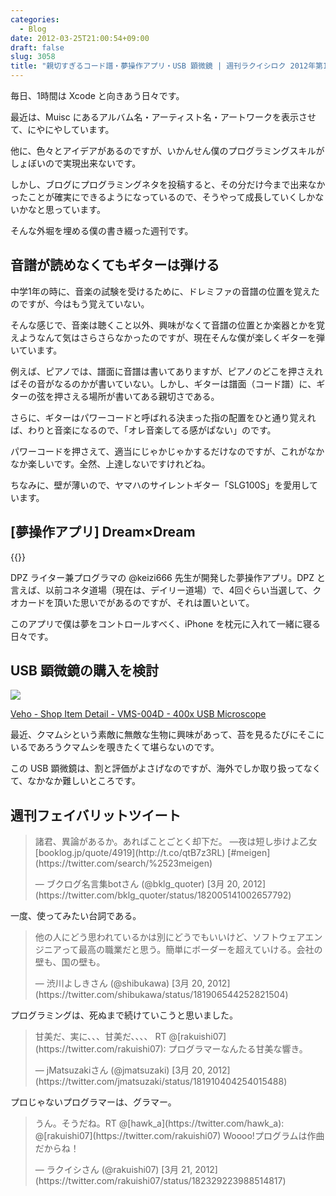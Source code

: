```yaml
---
categories:
  - Blog
date: 2012-03-25T21:00:54+09:00
draft: false
slug: 3058
title: "親切すぎるコード譜・夢操作アプリ・USB 顕微鏡 | 週刊ラクイシロク 2012年第12週"
---
```


毎日、1時間は Xcode と向きあう日々です。

最近は、Muisc にあるアルバム名・アーティスト名・アートワークを表示させて、にやにやしています。

他に、色々とアイデアがあるのですが、いかんせん僕のプログラミングスキルがしょぼいので実現出来ないです。

しかし、ブログにプログラミングネタを投稿すると、その分だけ今まで出来なかったことが確実にできるようになっているので、そうやって成長していくしかないかなと思っています。

そんな外堀を埋める僕の書き綴った週刊です。

## 音譜が読めなくてもギターは弾ける

中学1年の時に、音楽の試験を受けるために、ドレミファの音譜の位置を覚えたのですが、今はもう覚えていない。

そんな感じで、音楽は聴くこと以外、興味がなくて音譜の位置とか楽器とかを覚えようなんて気はさらさらなかったのですが、現在そんな僕が楽しくギターを弾いています。

例えば、ピアノでは、譜面に音譜は書いてありますが、ピアノのどこを押さえればその音がなるのかが書いていない。しかし、ギターは譜面（コード譜）に、ギターの弦を押さえる場所が書いてある親切さである。

さらに、ギターはパワーコードと呼ばれる決まった指の配置をひと通り覚えれば、わりと音楽になるので、「オレ音楽してる感がぱない」のです。

パワーコードを押さえて、適当にじゃかじゃかするだけなのですが、これがなかなか楽しいです。全然、上達しないですけれどね。

ちなみに、壁が薄いので、ヤマハのサイレントギター「SLG100S」を愛用しています。

## [夢操作アプリ] Dream×Dream

{{<app id="509989267" title="Dream×Dream 1.0.0（無料）" src="http://a2.mzstatic.com/us/r1000/103/Purple/v4/86/19/b8/8619b8ad-7821-5c09-ca99-14a44e59fe1a/QbgQnk6ObyLPWVu9ixcApg-temp-upload.fjjljmey.100x100-75.png">}}

DPZ ライター兼プログラマの @keizi666 先生が開発した夢操作アプリ。DPZ と言えば、以前コネタ道場（現在は、デイリー道場）で、4回ぐらい当選して、クオカードを頂いた思いでがあるのですが、それは置いといて。

このアプリで僕は夢をコントロールすべく、iPhone を枕元に入れて一緒に寝る日々です。

## USB 顕微鏡の購入を検討

![](/images/2012/03/3058_1.png)

[Veho - Shop Item Detail - VMS-004D - 400x USB Microscope](http://www.veho-lifestyleshop.com/lifestyleshop/shop_detail.aspx?article=40)

最近、クマムシという素敵に無敵な生物に興味があって、苔を見るたびにそこにいるであろうクマムシを覗きたくて堪らないのです。

この USB 顕微鏡は、割と評価がよさげなのですが、海外でしか取り扱ってなくて、なかなか難しいところです。

## 週刊フェイバリットツイート

<blockquote class="twitter-tweet" lang="ja"><p>諸君、異論があるか。あればことごとく却下だ。 ―夜は短し歩けよ乙女 [booklog.jp/quote/4919](http://t.co/qtB7z3RL) [#meigen](https://twitter.com/search/%2523meigen)</p>&mdash; ブクログ名言集botさん (@bklg_quoter) [3月 20, 2012](https://twitter.com/bklg_quoter/status/182005141002657792)</p></blockquote>

一度、使ってみたい台詞である。

<blockquote class="twitter-tweet" lang="ja"><p>他の人にどう思われているかは別にどうでもいいけど、ソフトウェアエンジニアって最高の職業だと思う。簡単にボーダーを超えていける。会社の壁も、国の壁も。</p>&mdash; 渋川よしきさん (@shibukawa) [3月 20, 2012](https://twitter.com/shibukawa/status/181906544252821504)</p></blockquote>

プログラミングは、死ぬまで続けていこうと思いました。

<blockquote class="twitter-tweet" lang="ja"><p>甘美だ、実に、、、甘美だ、、、、 RT @[rakuishi07](https://twitter.com/rakuishi07): プログラマーなんたる甘美な響き。</p>&mdash; jMatsuzakiさん (@jmatsuzaki) [3月 20, 2012](https://twitter.com/jmatsuzaki/status/181910404254015488)</p></blockquote>

プロじゃないプログラマーは、グラマー。

<blockquote class="twitter-tweet" lang="ja"><p>うん。そうだね。RT @[hawk_a](https://twitter.com/hawk_a): @[rakuishi07](https://twitter.com/rakuishi07) Woooo!プログラムは作曲だからね！</p>&mdash; ラクイシさん (@rakuishi07) [3月 21, 2012](https://twitter.com/rakuishi07/status/182329223988514817)</p></blockquote>
